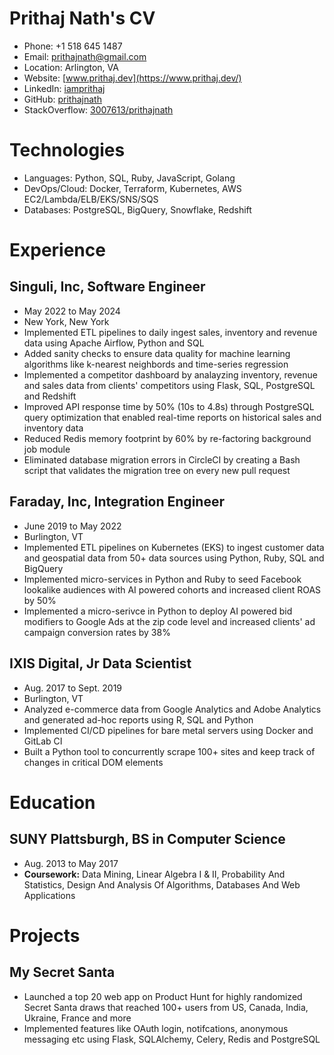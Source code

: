 # Prithaj Nath's CV

- Phone: +1 518 645 1487
- Email: [prithajnath@gmail.com](mailto:prithajnath@gmail.com)
- Location: Arlington, VA
- Website: [www.prithaj.dev](https://www.prithaj.dev/)
- LinkedIn: [iamprithaj](https://linkedin.com/in/iamprithaj)
- GitHub: [prithajnath](https://github.com/prithajnath)
- StackOverflow: [3007613/prithajnath](https://stackoverflow.com/users/3007613/prithajnath)


# Technologies

- Languages: Python, SQL, Ruby, JavaScript, Golang
- DevOps/Cloud: Docker, Terraform, Kubernetes, AWS EC2/Lambda/ELB/EKS/SNS/SQS
- Databases: PostgreSQL, BigQuery, Snowflake, Redshift
# Experience

## Singuli, Inc, Software Engineer

- May 2022 to May 2024
- New York, New York
- Implemented ETL pipelines to daily ingest sales, inventory and revenue data using Apache Airflow, Python and SQL
- Added sanity checks to ensure data quality for machine learning algorithms like k-nearest neighbords and time-series regression
- Implemented a competitor dashboard by analayzing inventory, revenue and sales data from clients' competitors using Flask, SQL, PostgreSQL and Redshift
- Improved API response time by 50% (10s to 4.8s) through PostgreSQL query optimization that enabled real-time reports on historical sales and inventory data
- Reduced Redis memory footprint by 60% by re-factoring background job module
- Eliminated database migration errors in CircleCI by creating a Bash script that validates the migration tree on every new pull request

## Faraday, Inc, Integration Engineer

- June 2019 to May 2022
- Burlington, VT
- Implemented ETL pipelines on Kubernetes (EKS) to ingest customer data and geospatial data from 50+ data sources using Python, Ruby, SQL and BigQuery
- Implemented micro-services in Python and Ruby to seed Facebook lookalike audiences with AI powered cohorts and increased client ROAS by 50%
- Implemented a micro-serivce in Python to deploy AI powered bid modifiers to Google Ads at the zip code level and increased clients' ad campaign conversion rates by 38%

## IXIS Digital, Jr Data Scientist

- Aug. 2017 to Sept. 2019
- Burlington, VT
- Analyzed e-commerce data from Google Analytics and Adobe Analytics and generated ad-hoc reports using R, SQL and Python
- Implemented CI/CD pipelines for bare metal servers using Docker and GitLab CI
- Built a Python tool to concurrently scrape 100+ sites and keep track of changes in critical DOM elements

# Education

## SUNY Plattsburgh, BS in Computer Science

- Aug. 2013 to May 2017
- **Coursework:** Data Mining, Linear Algebra I & II, Probability And Statistics, Design And Analysis Of Algorithms, Databases And Web Applications

# Projects

## My Secret Santa

- Launched a top 20 web app on Product Hunt for highly randomized Secret Santa draws that reached 100+ users from US, Canada, India, Ukraine, France and more
- Implemented features like OAuth login, notifcations, anonymous messaging etc using Flask, SQLAlchemy, Celery, Redis and PostgreSQL

